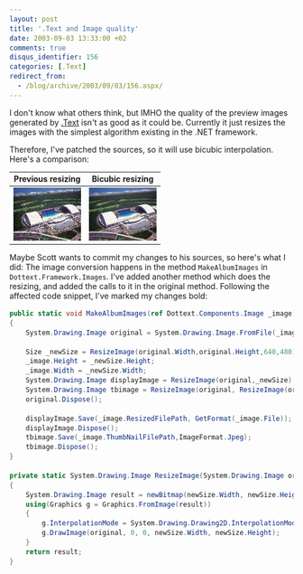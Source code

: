 ```yaml
---
layout: post
title: '.Text and Image quality'
date: 2003-09-03 13:33:00 +02
comments: true
disqus_identifier: 156
categories: [.Text]
redirect_from:
  - /blog/archive/2003/09/03/156.aspx/
---
```


I don't know what others think, but IMHO the quality of the preview images generated by [.Text](http://scottwater.com/dottext/) isn't as good as it could be. Currently it just resizes the images with the simplest algorithm existing in the .NET framework.

Therefore, I've patched the sources, so it will use bicubic interpolation. Here's a comparison:

| Previous resizing                                    | Bicubic resizing                                     |
|------------------------------------------------------|------------------------------------------------------|
| ![Standard resizing](/files/archive/pool_simple.jpg) | ![Bicubic resizing](/files/archive/pool_bicubic.jpg) |

Maybe Scott wants to commit my changes to his sources, so here's what I did: The image conversion happens in the method `MakeAlbumImages` in `Dottext.Framework.Images`. I've added another method which does the resizing, and added the calls to it in the original method. Following the affected code snippet, I've marked my changes bold:

``` C#
public static void MakeAlbumImages(ref Dottext.Components.Image _image)
{
    System.Drawing.Image original = System.Drawing.Image.FromFile(_image.OriginalFilePath);

    Size _newSize = ResizeImage(original.Width,original.Height,640,480);
    _image.Height = _newSize.Height;
    _image.Width = _newSize.Width;
    System.Drawing.Image displayImage = ResizeImage(original,_newSize);
    System.Drawing.Image tbimage = ResizeImage(original, ResizeImage(original.Width,original.Height,120,120));
    original.Dispose();

    displayImage.Save(_image.ResizedFilePath, GetFormat(_image.File));
    displayImage.Dispose();
    tbimage.Save(_image.ThumbNailFilePath,ImageFormat.Jpeg);
    tbimage.Dispose();
}

private static System.Drawing.Image ResizeImage(System.Drawing.Image original, Size newSize)
{
    System.Drawing.Image result = newBitmap(newSize.Width, newSize.Height);
    using(Graphics g = Graphics.FromImage(result))
    {
        g.InterpolationMode = System.Drawing.Drawing2D.InterpolationMode.HighQualityBicubic;
        g.DrawImage(original, 0, 0, newSize.Width, newSize.Height);
    }
    return result;
}
```
